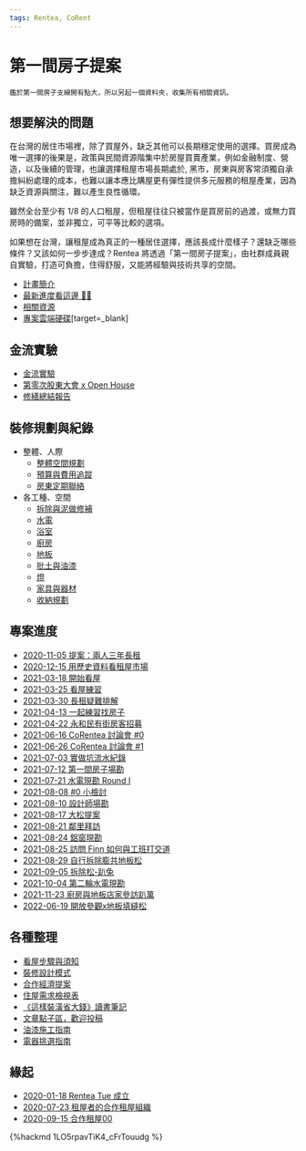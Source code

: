 ```yaml
---
tags: Rentea, CoRent
---
```

# 第一間房子提案

```
鑑於第一間房子支線開有點大，所以另起一個資料夾，收集所有相關資訊。
```

## 想要解決的問題
在台灣的居住市場裡，除了買屋外，缺乏其他可以長期穩定使用的選擇。買房成為唯一選擇的後果是，政策與民間資源階集中於房屋買賣產業，例如金融制度、營造，以及後續的管理，也讓選擇租屋市場長期處於, 黑市，房東與房客常須獨自承擔糾紛處理的成本，也難以讓本應比購屋更有彈性提供多元服務的租屋產業，因為缺乏資源與關注，難以產生良性循環。

雖然全台至少有 1/8 的人口租屋，但租屋往往只被當作是買房前的過渡，或無力買房時的備案，並非獨立，可平等比較的選項。

如果想在台灣，讓租屋成為真正的一種居住選擇，應該長成什麼樣子？還缺乏哪些條件？又該如何一步步達成？Rentea 將透過「第一間房子提案」，由社群成員親自實驗，打造可負擔，住得舒服，又能將經驗與技術共享的空間。

- [計畫簡介](https://g0v.hackmd.io/4qrJMeM7TWSGqz6v0VZCPg)
- [最新進度看這邊 👷🏾](https://g0v.hackmd.io/I2J3Iom3TSGEPb9desB_6Q)
- [相關資源](https://g0v.hackmd.io/06pHFqbKQqi6fwOL9AxgGw)
- [專案雲端硬碟](https://drive.google.com/drive/u/1/folders/1664p8j3vZYnmLtNDbqx6MJWfUMUMTx8P)[target=_blank]

## 金流實驗

- [金流實驗](https://g0v.hackmd.io/krqiGaSYTVOtO10ubkVubA)
- [第零次股東大會 x Open House](https://g0v.hackmd.io/YM27Tr67QdKZxtudh9rBzw)
- [修繕總結報告](https://g0v.hackmd.io/YI9RXZf0Tu693ogYXIebvQ)

## 裝修規劃與紀錄

- 整體、人際
  - [整體空間規劃](https://g0v.hackmd.io/bLBDNWBJTH-XB0Nv95-D2g)
  - [預算與費用追蹤](https://g0v.hackmd.io/qIkFRLjgSaSMS9PXIst5rA)
  - [房東定期聯絡](https://g0v.hackmd.io/q_3qbRhAQ664wuHnC-_Rcw)
- 各工種、空間
  - [拆除與泥做修補](https://g0v.hackmd.io/shC5KAUvQY2O2Eb3uWb4kw)
  - [水電](https://g0v.hackmd.io/kbUUHIimS6SaJR6Y-zRing)
  - [浴室](https://g0v.hackmd.io/nXE0oAc9SYeuvq7BPpaysQ)
  - [廚房](https://g0v.hackmd.io/gPwaxHcBRKmLzxceuOgJ8Q)
  - [地板](https://g0v.hackmd.io/qT0xn2Q9SwmFaoMO91yODg)
  - [批土與油漆](https://g0v.hackmd.io/bKpnMBt7Twq_KU91p-pKOg)
  - [燈](https://g0v.hackmd.io/PJ7W-1fZQ5CdibPpoM2GNQ)
  - [家具與器材](https://g0v.hackmd.io/uV9sRjffShKXgwVcg_F6kw)
  - [收納規劃](https://g0v.hackmd.io/OZp0SenSSQ-2jcR-lNjt6g)

## 專案進度

- [2020-11-05 提案：兩人三年長租](https://hackmd.io/pr1ed3ucSoyn3Yv5OvfJ7A)
- [2020-12-15 用歷史資料看租屋市場](https://g0v.hackmd.io/ZI1CN-qCRHqyytu_rmrJVQ)
- [2021-03-18 開始看屋](https://g0v.hackmd.io/7g8m5QJ9S_aaU0q35J429g)
- [2021-03-25 看屋練習](https://g0v.hackmd.io/BH92EqwZQsqppIq8KGmLRw)
- [2021-03-30 長租疑難排解](https://g0v.hackmd.io/Wo12rnfERwmC2IEBPRW_tQ)
- [2021-04-13 一起練習找房子](https://g0v.hackmd.io/lCHQ5Gk7TKKoz5pJdNwXJA)
- [2021-04-22 永和民有街房客招募](https://g0v.hackmd.io/MGNf0tbHQNSdM6w0CclJrA)
- [2021-06-16 CoRentea 討論會 #0](https://g0v.hackmd.io/dfHGXlJwQmGvWTrMvwEp9w)
- [2021-06-26 CoRentea 討論會 #1](https://g0v.hackmd.io/t6xKhg7MQK-_V6mNhzxirg)
- [2021-07-03 實做坑流水紀錄](https://g0v.hackmd.io/xUc3m260SAWdgFiDn_v2Xg)
- [2021-07-12 第一間房子場勘](https://g0v.hackmd.io/Oxi3b5jlQGGcQH6LyYotOA)
- [2021-07-21 水電現勘 Round I](https://g0v.hackmd.io/TkQ6rgguTYGTdgkBHwRP4A)
- [2021-08-08 #0 小檢討](https://g0v.hackmd.io/MB4EDH9bQFCcPme8jG_dEg)
- [2021-08-10 設計師場勘](https://g0v.hackmd.io/1U--fFg5QFWphr7-A0ECrw)
- [2021-08-17 大松提案](https://g0v.hackmd.io/3Rj57AnwSO6XYmo8j9y4MQ)
- [2021-08-21 鄰里拜訪](https://g0v.hackmd.io/umP1dlMYQOap2UV25cSpyg)
- [2021-08-24 鋁窗現勘](https://g0v.hackmd.io/VHt2DfM4QVCvhmfjeZCUJw)
- [2021-08-25 訪問 Finn 如何與工班打交道](/e3d2TULjRze8qIvBxDr0Jg)
- [2021-08-29 自行拆除膨共地板松](https://g0v.hackmd.io/DyyLe8bQSN6dK3BsP6SGAw)
- [2021-09-05 拆除松-趴兔](https://g0v.hackmd.io/aBfLghhgQ_KfZ-c1cxpMNA)
- [2021-10-04 第二輪水電現勘](https://g0v.hackmd.io/4tx6rRlGQRaGZhb9GjyGCA)
- [2021-11-23 廚房與地板店家參訪趴萬](https://g0v.hackmd.io/dGJ_BR_RTASZ4JE9Fwczww)
- [2022-06-19 開放參觀x地板填縫松](https://g0v.hackmd.io/swIOEkrbQQGgkvuBli5w9A)

## 各種整理

- [看屋步驟與須知](https://g0v.hackmd.io/560OFqSoSpWAutammk9NfA)
- [裝修設計模式](https://g0v.hackmd.io/6hbwOGiYTbCqoYgaQHAC_A)
- [合作經濟提案](https://g0v.hackmd.io/AElUJEIZQVCIPN8VeN0_vg)
- [住屋需求檢視表](https://g0v.hackmd.io/pWE4lmkSRkixfLnA-tnSfw)
- [《這樣裝潢省大錢》讀書筆記](https://g0v.hackmd.io/KWSToz8lT9WNERhkPGPuEA)
- [文章點子區，歡迎投稿](https://g0v.hackmd.io/8qRurnImS8GgLFdQywCn1g)
- [油漆施工指南](https://g0v.hackmd.io/e5jKlTwGT0S4jm1mneUE9Q)
- [電器挑選指南](https://g0v.hackmd.io/83xRw0TZRhuzRXxajnilEw)

## 緣起

- [2020-01-18 Rentea Tue 成立](https://g0v.hackmd.io/@ddio/rentea-tue)
- [2020-07-23 租屋者的合作租屋組織](https://g0v.hackmd.io/okUbXH1wS-GvEIMJoOwCBQ)
- [2020-09-15 合作租屋00](https://g0v.hackmd.io/VLTAMjIKSJ2qYDEyccju3Q)

{%hackmd 1LO5rpavTiK4_cFrTouudg %}
